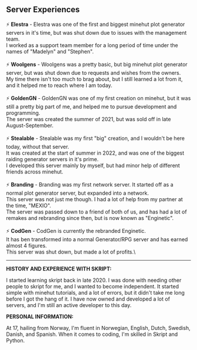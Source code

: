 ## Server Experiences

⚡️ **Elestra** - Elestra was one of the first and biggest minehut plot generator servers in it's time, but was shut down due to issues with the management team.\
I worked as a support team member for a long period of time under the names of "Madelyn" and "Stephen".\
\
⚡️ **Woolgens** - Woolgens was a pretty basic, but big minehut plot generator server, but was shut down due to requests and wishes from the owners.\
My time there isn't too much to brag about, but I still learned a lot from it, and it helped me to reach where I am today.\
\
⚡️ **GoldenGN** - GoldenGN was one of my first creation on minehut, but it was still a pretty big part of me, and helped me to pursue development and programming.\
The server was created the summer of 2021, but was sold off in late August-September.\
\
⚡️ **Stealable** - Stealable was my first "big" creation, and I wouldn't be here today, without that server.\
It was created at the start of summer in 2022, and was one of the biggest raiding generator servers in it's prime.\
I developed this server mainly by myself, but had minor help of different friends across minehut.\
\
⚡️ **Branding** - Branding was my first network server. It started off as a normal plot generator server, but expanded into a network.\
This server was not just me though. I had a lot of help from my partner at the time, "MEXIO".\
The server was passed down to a friend of both of us, and has had a lot of remakes and rebranding since then, but is now known as "Enginetic".\
\
⚡️ **CodGen** - CodGen is currently the rebranded Enginetic. \
It has ben transformed into a normal Generator/RPG server and has earned almost 4 figures.\
This server was shut down, but made a lot of profits.\

---
 
**__HISTORY AND EXPERIENCE WITH SKRIPT:__**

I started learning skript back in late 2020. I was done with needing other people to skript for me, and I wanted to become independent.
It started simple with minehut tutorials, and a lot of errors, but it didn't take me long before I got the hang of it.
I have now owned and developed a lot of servers, and I'm still an active developer to this day.



**__PERSONAL INFORMATION:__**

At 17, hailing from Norway, I'm fluent in Norwegian, English, Dutch, Swedish, Danish, and Spanish. When it comes to coding, I'm skilled in Skript and Python.
